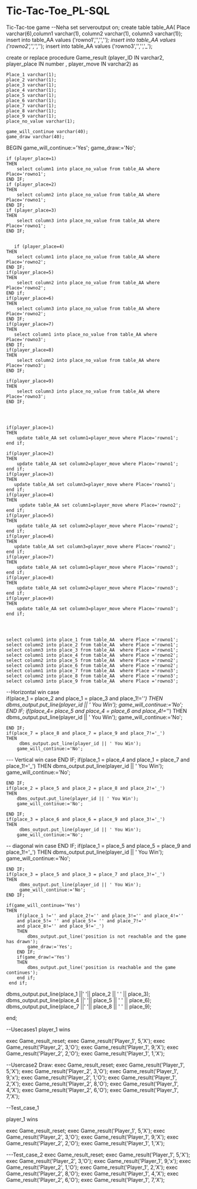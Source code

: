 # Tic-Tac-Toe_PL-SQL
Tic-Tac-toe game
--Neha
set serveroutput on;
create table table_AA( Place varchar(6),column1 varchar(1), column2 varchar(1), column3 varchar(1));
insert into table_AA values ('rowno1','','','_');
insert into table_AA values ('rowno2','','','_');
insert into table_AA values ('rowno3','','','_');



create or replace procedure Game_result (player_ID IN varchar2, player_place  IN number , player_move IN varchar2)
as
    
    Place_1 varchar(1);
    place_2 varchar(1);
    place_3 varchar(1);
    place_4 varchar(1);
    place_5 varchar(1);
    place_6 varchar(1);
    place_7 varchar(1);
    place_8 varchar(1);
    place_9 varchar(1);
    place_no_value varchar(1);

    game_will_continue varchar(40);
    game_draw varchar(40);


 
BEGIN
    game_will_continue:='Yes';
    game_draw:='No';
    
    
    if (player_place=1)
    THEN
        select column1 into place_no_value from table_AA where Place='rowno1';
    END IF;
    if (player_place=2)
    THEN
        select column2 into place_no_value from table_AA where Place='rowno1';
    END IF;
    if (player_place=3)
    THEN
        select column3 into place_no_value from table_AA where Place='rowno1';
    END IF;

    
       if (player_place=4)
    THEN
        select column1 into place_no_value from table_AA where Place='rowno2';
    END IF;
    if(player_place=5)
    THEN
        select column2 into place_no_value from table_AA where Place='rowno2';
    END if;
    if(player_place=6)
    THEN
        select column3 into place_no_value from table_AA where Place='rowno2';
    END IF;
    if(player_place=7)
    THEN
       select column1 into place_no_value from table_AA where Place='rowno3';
    END If;
    if(player_place=8)
    THEN
        select column2 into place_no_value from table_AA where Place='rowno3';
    END IF;
    
    if(player_place=9)
    THEN
        select column3 into place_no_value from table_AA where Place='rowno3';
    END IF;



    
    if(player_place=1)
    THEN
        update table_AA set column1=player_move where Place='rowno1';
    end if;
 
    if(player_place=2)
    THEN
        update table_AA set column2=player_move where Place='rowno1';
    end if;
    if(player_place=3)
    THEN
       update table_AA set column3=player_move where Place='rowno1';
    end if;
    if(player_place=4)
    THEN
         update table_AA set column1=player_move where Place='rowno2';
    end if;
    if(player_place=5)
    THEN
        update table_AA set column2=player_move where Place='rowno2';
    end if;
    if(player_place=6)
    THEN
       update table_AA set column3=player_move where Place='rowno2';
    end if;
    if(player_place=7)
    THEN
        update table_AA set column1=player_move where Place='rowno3';
    end if;
    if(player_place=8)
    THEN
        update table_AA set column2=player_move where Place='rowno3';
    end if;
    if(player_place=9)
    THEN
        update table_AA set column3=player_move where Place='rowno3';
    end if;


 
   
    select column1 into place_1 from table_AA  where Place ='rowno1';
    select column2 into place_2 from table_AA  where Place ='rowno1';
    select column3 into place_3 from table_AA  where Place ='rowno1';
    select column1 into place_4 from table_AA  where Place ='rowno2';
    select column2 into place_5 from table_AA  where Place ='rowno2';
    select column3 into place_6 from table_AA  where Place ='rowno2';
    select column1 into place_7 from table_AA  where Place ='rowno3';
    select column2 into place_8 from table_AA  where Place ='rowno3';
    select column3 into place_9 from table_AA  where Place ='rowno3';

--Horizontal win case   
    if(place_1 = place_2 and place_1 = place_3 and place_1!='_')
    THEN
        dbms_output.put_line(player_id || ' You Win');
        game_will_continue:='No';
    END IF;
    if(place_4= place_5 and place_4 = place_6 and place_4!='_')
    THEN
        dbms_output.put_line(player_id || ' You Win');
        game_will_continue:='No';
 
    END IF;
    if(place_7 = place_8 and place_7 = place_9 and place_7!='_')
    THEN
         dbms_output.put_line(player_id || ' You Win');
        game_will_continue:='No';
 
 
 --- Vertical win case
    END IF;
    if(place_1 = place_4 and place_1 = place_7 and place_1!='_')
    THEN
        dbms_output.put_line(player_id || ' You Win');
        game_will_continue:='No';
 
    END IF;
    if(place_2 = place_5 and place_2 = place_8 and place_2!='_')
    THEN
        dbms_output.put_line(player_id || ' You Win');
        game_will_continue:='No';
 
    END IF;
    if(place_3 = place_6 and place_6 = place_9 and place_3!='_')
    THEN
         dbms_output.put_line(player_id || ' You Win');
        game_will_continue:='No';

 -- diagonal win case
    END IF;
    if(place_1 = place_5 and place_5 = place_9 and place_1!='_')
    THEN
        dbms_output.put_line(player_id || ' You Win');
        game_will_continue:='No';
 
    END IF;
    if(place_3 = place_5 and place_3 = place_7 and place_3!='_')
    THEN
         dbms_output.put_line(player_id || ' You Win');
         game_will_continue:='No';
    END IF;
     
    if(game_will_continue='Yes')
    THEN  
        if(place_1 !='' and place_2!='' and place_3!='' and place_4!='' 
        and place_5!= '' and place_5!= '' and place_7!='' 
        and place_8!='' and place_9!='_')
        THEN
            dbms_output.put_line('position is not reachable and the game has drawn');
            game_draw:='Yes';
        END IF;
        if(game_draw!='Yes')
        THEN
            dbms_output.put_line('position is reachable and the game continues');
        end if;
     end if;
dbms_output.put_line(place_1 ||' '|| place_2 || ' ' || place_3);
dbms_output.put_line(place_4 ||' '|| place_5 || ' ' || place_6);
dbms_output.put_line(place_7 ||' '|| place_8 || ' ' || place_9);


end;

--Usecases1 player_1 wins

exec Game_result_reset;
exec Game_result('Player_1', 5,'X');
exec Game_result('Player_2', 3,'O');
exec Game_result('Player_1', 9,'X'); 
exec Game_result('Player_2', 2,'O');
exec Game_result('Player_1', 1,'X');

--Usercase2 Draw:
exec Game_result_reset;
exec Game_result('Player_1', 5,'X');
exec Game_result('Player_2', 3,'O');
exec Game_result('Player_1', 9,'x'); 
exec Game_result('Player_2', 1,'O');
exec Game_result('Player_1', 2,'X');
exec Game_result('Player_2', 8,'O');
exec Game_result('Player_1', 4,'X'); 
exec Game_result('Player_2', 6,'O');
exec Game_result('Player_1', 7,'X');



--Test_case_1

player_1 wins

exec Game_result_reset;
exec Game_result('Player_1', 5,'X');
exec Game_result('Player_2', 3,'O');
exec Game_result('Player_1', 9,'X'); 
exec Game_result('Player_2', 2,'O');
exec Game_result('Player_1', 1,'X');

---Test_case_2
exec Game_result_reset;
exec Game_result('Player_1', 5,'X');
exec Game_result('Player_2', 3,'O');
exec Game_result('Player_1', 9,'x'); 
exec Game_result('Player_2', 1,'O');
exec Game_result('Player_1', 2,'X');
exec Game_result('Player_2', 8,'O');
exec Game_result('Player_1', 4,'X'); 
exec Game_result('Player_2', 6,'O');
exec Game_result('Player_1', 7,'X');





